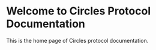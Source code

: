 # Welcome to Circles Protocol Documentation

This is the home page of Circles protocol documentation.